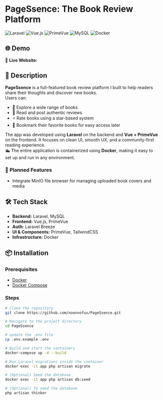 # PageSsence: The Book Review Platform

![Laravel](https://img.shields.io/badge/laravel-%23FF2D20.svg?style=for-the-badge&logo=laravel&logoColor=white)
![Vue.js](https://img.shields.io/badge/vuejs-%2335495e.svg?style=for-the-badge&logo=vue.js&logoColor=%234FC08D)
![PrimeVue](https://img.shields.io/badge/primevue-%23007396.svg?style=for-the-badge&logo=prime&logoColor=white)
![MySQL](https://img.shields.io/badge/mysql-%2300758F.svg?style=for-the-badge&logo=mysql&logoColor=white)
![Docker](https://img.shields.io/badge/docker-%230db7ed.svg?style=for-the-badge&logo=docker&logoColor=white)

## 🌐 Demo  
🔗 **Live Website:** 

## 📜 Description
**PageSsence** is a full-featured book review platform I built to help readers share their thoughts and discover new books.  
Users can:
- 📖 Explore a wide range of books  
- 📝 Read and post authentic reviews  
- ⭐ Rate books using a star-based system  
- 🔖 Bookmark their favorite books for easy access later

The app was developed using **Laravel** on the backend and **Vue + PrimeVue** on the frontend. It focuses on clean UI, smooth UX, and a community-first reading experience.  
🛳️ The entire application is containerized using **Docker**, making it easy to set up and run in any environment.

### 🚀 **Planned Features**  
- Integrate MinIO file browser for managing uploaded book covers and media 

## 🛠️ Tech Stack  
- **Backend:** Laravel, MySQL  
- **Frontend:** Vue.js, PrimeVue  
- **Auth:** Laravel Breeze  
- **UI & Components:** PrimeVue, TailwindCSS  
- **Infrastructure:** Docker

## 📦 Installation  
### Prerequisites
- [Docker](https://www.docker.com/)
- [Docker Compose](https://docs.docker.com/compose/)

### Steps
```bash
# Clone the repository
git clone https://github.com/noonnofus/PageSsence.git

# Navigate to the project directory
cd PageSsence

# update the .env file
cp .env.example .env

# Build and start the containers
docker-compose up -d --build

# Run Laravel migrations inside the container
docker exec -it app php artisan migrate

# (Optional) Seed the database
docker exec -it app php artisan db:seed

# (Optional) To seed the database
php artisan thinker
```
